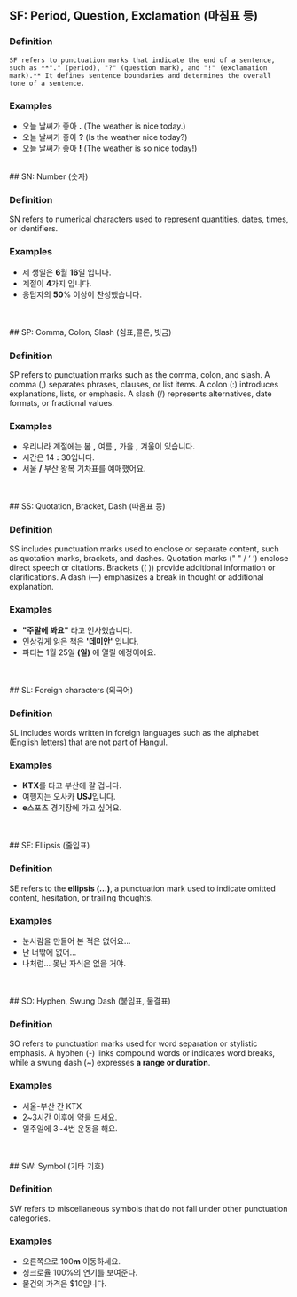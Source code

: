 ## SF: Period, Question, Exclamation (마침표 등)

### Definition
    SF refers to punctuation marks that indicate the end of a sentence, such as **"." (period), "?" (question mark), and "!" (exclamation mark).** It defines sentence boundaries and determines the overall tone of a sentence.  

### Examples
- 오늘 날씨가 좋아 **.** (The weather is nice today.)
- 오늘 날씨가 좋아 **?** (Is the weather nice today?)
- 오늘 날씨가 좋아 **!** (The weather is so nice today!)<br>
<br>
## SN: Number (숫자)

### Definition
SN refers to numerical characters used to represent quantities, dates, times, or identifiers.

### Examples
- 제 생일은 **6**월 **16**일 입니다.  
- 계절이 **4**가지 입니다.  
- 응답자의 **50**% 이상이 찬성했습니다.  
<br>
<br>
## SP: Comma, Colon, Slash (쉼표,콜론, 빗금)

### Definition
SP refers to punctuation marks such as the comma, colon, and slash. A comma (,) separates phrases, clauses, or list items. A colon (:) introduces explanations, lists, or emphasis. A slash (/) represents alternatives, date formats, or fractional values.

### Examples
- 우리나라 계절에는 봄 **,** 여름 **,** 가을 **,** 겨울이 있습니다.  
- 시간은 14 **:** 30입니다.  
- 서울 **/** 부산 왕복 기차표를 예매했어요.  
<br>
<br>
## SS: Quotation, Bracket, Dash (따옴표 등)

### Definition
SS includes punctuation marks used to enclose or separate content, such as quotation marks, brackets, and dashes. Quotation marks (" " / ‘ ’) enclose direct speech or citations. Brackets (( )) provide additional information or clarifications. A dash (—) emphasizes a break in thought or additional explanation.

### Examples
- **"**주말에 봐요**"** 라고 인사했습니다.  
- 인상깊게 읽은 책은 **'**데미안**'** 입니다.  
- 파티는 1월 25일 **(**일**)** 에 열릴 예정이에요.  
<br>
<br>
## SL: Foreign characters (외국어)

### Definition
SL includes words written in foreign languages such as the alphabet (English letters) that are not part of Hangul.

### Examples
- **KTX**를 타고 부산에 갈 겁니다.  
- 여행지는 오사카 **USJ**입니다.  
- **e**스포츠 경기장에 가고 싶어요.  
<br>
<br>
## SE: Ellipsis (줄임표)

### Definition
SE refers to the **ellipsis (…)**, a punctuation mark used to indicate omitted content, hesitation, or trailing thoughts.

### Examples
- 눈사람을 만들어 본 적은 없어요...  
- 난 너밖에 없어...  
- 나처럼... 못난 자식은 없을 거야.  
<br>
<br>
## SO: Hyphen, Swung Dash (붙임표, 물결표)

### Definition
SO refers to punctuation marks used for word separation or stylistic emphasis. A hyphen (-) links compound words or indicates word breaks, while a swung dash (~) expresses **a range or duration**.

### Examples
- 서울-부산 간 KTX  
- 2~3시간 이후에 약을 드세요.  
- 일주일에 3~4번 운동을 해요.  
<br>
<br>
## SW: Symbol (기타 기호)

### Definition
SW refers to miscellaneous symbols that do not fall under other punctuation categories.

### Examples
- 오른쪽으로 100**m** 이동하세요.  
- 싱크로율 100%의 연기를 보여준다.  
- 물건의 가격은 $10입니다.  